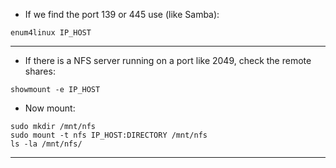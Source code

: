 - If we find the port 139 or 445 use (like Samba):

```shell
enum4linux IP_HOST
```

---

- If there is a NFS server running on a port like 2049, check the remote shares:

```shell
showmount -e IP_HOST
```

- Now mount:

```shell
sudo mkdir /mnt/nfs
sudo mount -t nfs IP_HOST:DIRECTORY /mnt/nfs
ls -la /mnt/nfs/
```

---
